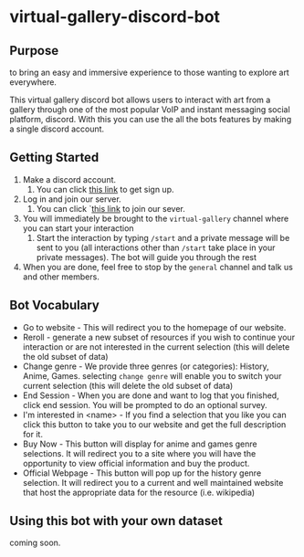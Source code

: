 # virtual-gallery-discord-bot

## Purpose
to bring an easy and immersive experience to those wanting to explore art everywhere.

This virtual gallery discord bot allows users to interact with art from a gallery through one of the most popular VoIP and instant messaging social platform, discord. With this you can use the all the bots features by making a single discord account. 

## Getting Started
1. Make a discord account.
   1. You can click [this link](https://discord.com/register) to get sign up.
2. Log in and join our server.
   1. You can click `[this link](https://discord.gg/TKSTETm3uK) to join our sever.
3. You will immediately be brought to the `virtual-gallery` channel where you can start your interaction
   1. Start the interaction by typing `/start` and a private message will be sent to you (all interactions other than `/start` take place in your private messages). The bot will guide you through the rest
4. When you are done, feel free to stop by the `general` channel and talk us and other members.

## Bot Vocabulary
- Go to website - This will redirect you to the homepage of our website.
- Reroll - generate a new subset of resources if you wish to continue your interaction or are not interested in the current selection (this will delete the old subset of data)
- Change genre - We provide three genres (or categories): History, Anime, Games. selecting `change genre` will enable you to switch your current selection (this will delete the old subset of data)
- End Session - When you are done and want to log that you finished, click end session. You will be prompted to do an optional survey.
- I'm interested in \<name> - If you find a selection that you like you can click this button to take you to our website and get the full description for it.
- Buy Now - This button will display for anime and games genre selections. It will redirect you to a site where you will have the opportunity to view official information and buy the product.
- Official Webpage - This button will pop up for the history genre selection. It will redirect you to a current and well maintained website that host the appropriate data for the resource (i.e. wikipedia)

## Using this bot with your own dataset

coming soon.
